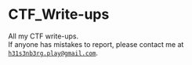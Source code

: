# CTF_Write-ups
All my CTF write-ups.<br>
If anyone has mistakes to report, please contact me at <code>h31s3nb3rg.play@gmail.com</code>.
